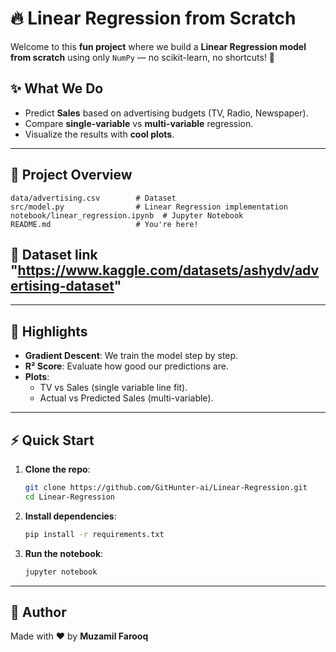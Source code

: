 # 🔥 Linear Regression from Scratch

Welcome to this **fun project** where we build a **Linear Regression model from scratch** using only `NumPy` — no scikit-learn, no shortcuts! 🚀

## ✨ What We Do
- Predict **Sales** based on advertising budgets (TV, Radio, Newspaper).
- Compare **single-variable** vs **multi-variable** regression.
- Visualize the results with **cool plots**.

---

## 📂 Project Overview
```
data/advertising.csv        # Dataset
src/model.py                # Linear Regression implementation
notebook/linear_regression.ipynb  # Jupyter Notebook
README.md                   # You're here!
```
## 📂 Dataset link "https://www.kaggle.com/datasets/ashydv/advertising-dataset"
---

## 🎯 Highlights
- **Gradient Descent**: We train the model step by step.
- **R² Score**: Evaluate how good our predictions are.
- **Plots**:
  - TV vs Sales (single variable line fit).
  - Actual vs Predicted Sales (multi-variable).

---

## ⚡ Quick Start
1. **Clone the repo**:
   ```bash
   git clone https://github.com/GitHunter-ai/Linear-Regression.git
   cd Linear-Regression
   ```

2. **Install dependencies**:
   ```bash
   pip install -r requirements.txt
   ```

3. **Run the notebook**:
   ```bash
   jupyter notebook
   ```

---

## 👤 Author
Made with ❤️ by **Muzamil Farooq**
